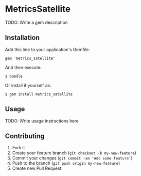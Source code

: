 # MetricsSatellite

TODO: Write a gem description

## Installation

Add this line to your application's Gemfile:

    gem 'metrics_satellite'

And then execute:

    $ bundle

Or install it yourself as:

    $ gem install metrics_satellite

## Usage

TODO: Write usage instructions here

## Contributing

1. Fork it
2. Create your feature branch (`git checkout -b my-new-feature`)
3. Commit your changes (`git commit -am 'Add some feature'`)
4. Push to the branch (`git push origin my-new-feature`)
5. Create new Pull Request
